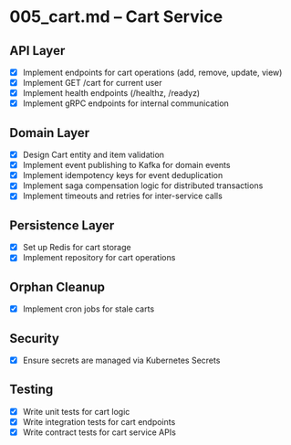 # 005_cart.md – Cart Service

## API Layer

- [x] Implement endpoints for cart operations (add, remove, update, view)
- [x] Implement GET /cart for current user
- [x] Implement health endpoints (/healthz, /readyz)
- [x] Implement gRPC endpoints for internal communication

## Domain Layer

- [x] Design Cart entity and item validation
- [x] Implement event publishing to Kafka for domain events
- [x] Implement idempotency keys for event deduplication
- [x] Implement saga compensation logic for distributed transactions
- [x] Implement timeouts and retries for inter-service calls

## Persistence Layer

- [x] Set up Redis for cart storage
- [x] Implement repository for cart operations

## Orphan Cleanup

- [x] Implement cron jobs for stale carts

## Security

- [x] Ensure secrets are managed via Kubernetes Secrets

## Testing

- [x] Write unit tests for cart logic
- [x] Write integration tests for cart endpoints
- [x] Write contract tests for cart service APIs
